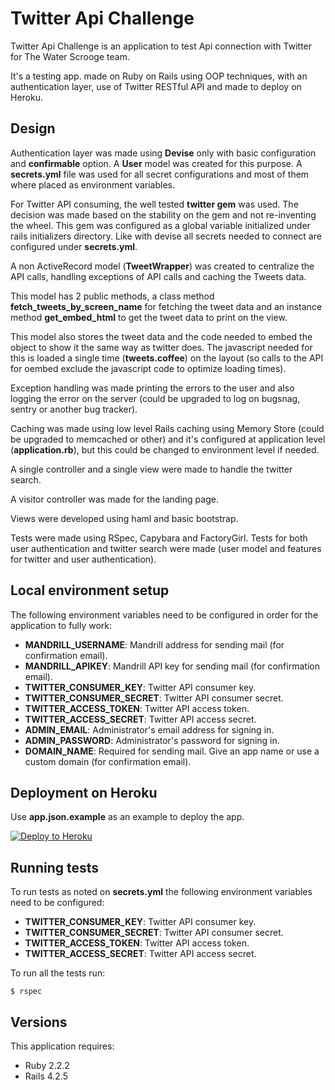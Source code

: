 # Twitter Api Challenge

Twitter Api Challenge is an application to test Api connection with Twitter for The Water Scrooge team.

It's a testing app. made on Ruby on Rails using OOP techniques, with an authentication layer, use of Twitter RESTful API and made to deploy on Heroku.

## Design

Authentication layer was made using **Devise** only with basic configuration and **confirmable** option. A **User** model was created for this purpose.
A **secrets.yml** file was used for all secret configurations and most of them where placed as environment variables.

For Twitter API consuming, the well tested **twitter gem** was used. The decision was made based on the stability on the gem and not re-inventing the wheel.
This gem was configured as a global variable initialized under rails initializers directory. Like with devise all secrets needed to connect are configured under **secrets.yml**.

A non ActiveRecord model (**TweetWrapper**) was created to centralize the API calls, handling exceptions of API calls and caching the Tweets data.

This model has 2 public methods, a class method **fetch_tweets_by_screen_name** for fetching the tweet data and an instance method **get_embed_html** to get the tweet data to print on the view.

This model also stores the tweet data and the code needed to embed the object to show it the same way as twitter does. The javascript needed for this is loaded a single time (**tweets.coffee**) on the layout (so calls to the API for oembed exclude the javascript code to optimize loading times).

Exception handling was made printing the errors to the user and also logging the error on the server (could be upgraded to log on bugsnag, sentry or another bug tracker).

Caching was made using low level Rails caching using Memory Store (could be upgraded to memcached or other) and it's configured at application level (**application.rb**), but this could be changed to environment level if needed.

A single controller and a single view were made to handle the twitter search.

A visitor controller was made for the landing page.

Views were developed using haml and basic bootstrap.

Tests were made using RSpec, Capybara and FactoryGirl. Tests for both user authentication and twitter search were made (user model and features for twitter and user authentication).

## Local environment setup

The following environment variables need to be configured in order for the application to fully work:

- **MANDRILL_USERNAME**: Mandrill address for sending mail (for confirmation email).
- **MANDRILL_APIKEY**: Mandrill API key for sending mail (for confirmation email).
- **TWITTER_CONSUMER_KEY**: Twitter API consumer key.
- **TWITTER_CONSUMER_SECRET**: Twitter API consumer secret.
- **TWITTER_ACCESS_TOKEN**: Twitter API access token.
- **TWITTER_ACCESS_SECRET**: Twitter API access secret.
- **ADMIN_EMAIL**: Administrator's email address for signing in.
- **ADMIN_PASSWORD**: Administrator's password for signing in.
- **DOMAIN_NAME**: Required for sending mail. Give an app name or use a custom domain (for confirmation email).

## Deployment on Heroku

Use **app.json.example** as an example to deploy the app.

[![Deploy to Heroku](https://www.herokucdn.com/deploy/button.png)](https://heroku.com/deploy)

## Running tests

To run tests as noted on **secrets.yml** the following environment variables need to be configured:

- **TWITTER_CONSUMER_KEY**: Twitter API consumer key.
- **TWITTER_CONSUMER_SECRET**: Twitter API consumer secret.
- **TWITTER_ACCESS_TOKEN**: Twitter API access token.
- **TWITTER_ACCESS_SECRET**: Twitter API access secret.

To run all the tests run:

    $ rspec

## Versions

This application requires:

- Ruby 2.2.2
- Rails 4.2.5
